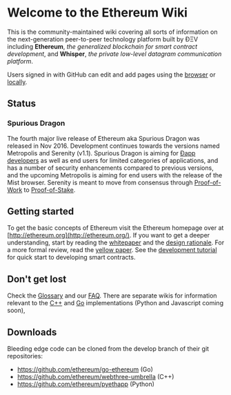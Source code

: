 # Welcome to the Ethereum Wiki


This is the community-maintained wiki covering all sorts of information on the next-generation peer-to-peer technology platform built by ÐΞV including **Ethereum**, _the generalized blockchain for smart contract development_, and **Whisper**, _the private low-level datagram communication platform_.

Users signed in with GitHub can edit and add pages using the [browser](https://help.github.com/articles/editing-wiki-pages-via-the-online-interface) or [locally](https://help.github.com/articles/adding-and-editing-wiki-pages-locally).

## Status

### Spurious Dragon

The fourth major live release of Ethereum aka Spurious Dragon was released in Nov 2016. Development continues towards the versions named Metropolis and Serenity (v1.1). Spurious Dragon is aiming for [Ðapp developers](https://github.com/ethereum/wiki/wiki/Dapp-Developer-Resources) as well as end users for limited categories of applications, and has a number of security enhancements compared to previous versions, and the upcoming Metropolis is aiming for end users with the release of the Mist browser. Serenity is meant to move from consensus through [Proof-of-Work](https://github.com/ethereum/wiki/wiki/Ethash) to [Proof-of-Stake](https://github.com/ethereum/wiki/wiki/Proof-of-Stake-FAQ).

## Getting started
To get the basic concepts of Ethereum visit the Ethereum homepage over at [http://ethereum.org](http://ethereum.org/). If you want to get a deeper understanding, start by reading the [whitepaper](https://github.com/ethereum/wiki/wiki/White-Paper) and the [design rationale](https://github.com/ethereum/wiki/wiki/Design-Rationale). For a more formal review, read the [yellow paper](http://paper.gavwood.com/). See the [development tutorial](https://github.com/ethereum/wiki/wiki/Ethereum-Development-Tutorial) for quick start to developing smart contracts.

## Don't get lost
Check the [Glossary](https://github.com/ethereum/wiki/wiki/Glossary) and our [FAQ](https://github.com/ethereum/wiki/wiki/FAQ). There are separate wikis for information relevant to the [C++](https://github.com/ethereum/webthree-umbrella/wiki) and [Go](https://github.com/ethereum/go-ethereum/wiki) implementations (Python and Javascript coming soon),

## Downloads
Bleeding edge code can be cloned from the develop branch of their git repositories:
- https://github.com/ethereum/go-ethereum (Go)
- https://github.com/ethereum/webthree-umbrella (C++)
- https://github.com/ethereum/pyethapp (Python)
